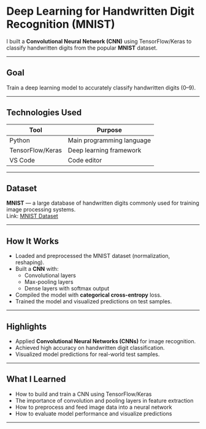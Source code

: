 #  Deep Learning for Handwritten Digit Recognition (MNIST)

 I built a **Convolutional Neural Network (CNN)** using TensorFlow/Keras to classify handwritten digits from the popular **MNIST** dataset.

---

##  Goal  
Train a deep learning model to accurately classify handwritten digits (0–9).

---

##  Technologies Used  

| Tool            | Purpose                             |
|-----------------|-------------------------------------|
| Python          | Main programming language           |
| TensorFlow/Keras| Deep learning framework             |
| VS Code         | Code editor                         |

---

##  Dataset  
**MNIST** — a large database of handwritten digits commonly used for training image processing systems.  
Link: [MNIST Dataset](http://yann.lecun.com/exdb/mnist/)

---

##  How It Works

- Loaded and preprocessed the MNIST dataset (normalization, reshaping).
- Built a **CNN** with:
  - Convolutional layers
  - Max-pooling layers
  - Dense layers with softmax output
- Compiled the model with **categorical cross-entropy** loss.
- Trained the model and visualized predictions on test samples.

---

##  Highlights

- Applied **Convolutional Neural Networks (CNNs)** for image recognition.
- Achieved high accuracy on handwritten digit classification.
- Visualized model predictions for real-world test samples.

---

##  What I Learned

- How to build and train a CNN using TensorFlow/Keras  
- The importance of convolution and pooling layers in feature extraction  
- How to preprocess and feed image data into a neural network  
- How to evaluate model performance and visualize predictions  

---

